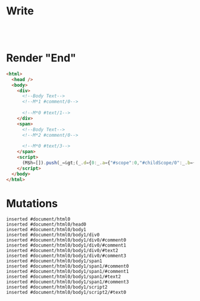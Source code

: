 # Write
  <div><!--Body Text--><!M*1 #comment/0>&zwj;<!M*0 #text/1></div><span><!--Body Text--><!M*2 #comment/0>&zwj;<!M*0 #text/3></span><script>(M$h=[]).push(_=>(_.d={0:_.a={"#scope":0,"#childScope/0":_.b={"#scope":1},"#childScope/2":_.c={"#scope":2}},1:_.b,2:_.c},_.b["/"]=_._["packages/translator-tags/src/__tests__/fixtures/html-comment-var/template.marko_0_divName"](_.a),_.c["/"]=_._["packages/translator-tags/src/__tests__/fixtures/html-comment-var/template.marko_0_spanName"](_.a),_.d),[1,"packages/translator-tags/src/__tests__/fixtures/html-comment-var/components/parent-el.marko_0",2,"packages/translator-tags/src/__tests__/fixtures/html-comment-var/components/parent-el.marko_0",])</script>


# Render "End"
```html
<html>
  <head />
  <body>
    <div>
      <!--Body Text-->
      <!--M*1 #comment/0-->
      ‍
      <!--M*0 #text/1-->
    </div>
    <span>
      <!--Body Text-->
      <!--M*2 #comment/0-->
      ‍
      <!--M*0 #text/3-->
    </span>
    <script>
      (M$h=[]).push(_=&gt;(_.d={0:_.a={"#scope":0,"#childScope/0":_.b={"#scope":1},"#childScope/2":_.c={"#scope":2}},1:_.b,2:_.c},_.b["/"]=_._["packages/translator-tags/src/__tests__/fixtures/html-comment-var/template.marko_0_divName"](_.a),_.c["/"]=_._["packages/translator-tags/src/__tests__/fixtures/html-comment-var/template.marko_0_spanName"](_.a),_.d),[1,"packages/translator-tags/src/__tests__/fixtures/html-comment-var/components/parent-el.marko_0",2,"packages/translator-tags/src/__tests__/fixtures/html-comment-var/components/parent-el.marko_0",])
    </script>
  </body>
</html>
```

# Mutations
```
inserted #document/html0
inserted #document/html0/head0
inserted #document/html0/body1
inserted #document/html0/body1/div0
inserted #document/html0/body1/div0/#comment0
inserted #document/html0/body1/div0/#comment1
inserted #document/html0/body1/div0/#text2
inserted #document/html0/body1/div0/#comment3
inserted #document/html0/body1/span1
inserted #document/html0/body1/span1/#comment0
inserted #document/html0/body1/span1/#comment1
inserted #document/html0/body1/span1/#text2
inserted #document/html0/body1/span1/#comment3
inserted #document/html0/body1/script2
inserted #document/html0/body1/script2/#text0
```